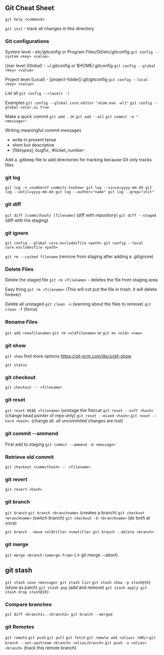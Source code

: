 ## Git Cheat Sheet

`git help <command>`

`git init` - track all changes in this directory

### Git configurations
System level - etc/gitconfig or Program Files/Git/etc/gitconfig
`git config --system <key> <value>`

User level (Global) - ~/.gitconfig or $HOME/.gitconfig
`git config --global <key> <value>`

Project level (Local) - [project-folder]/.git/gitconfig
`git config --local <key> <value>`

List all
`git config --<level> -l`

Examples
`git config --global core.editor "atom.exe -wl1"`
`git config --global color.ui true`

Make a quick commit
`git add .` or `git add --all`
`git commit -m "<message>"`

Writing meaningful commit messages
* write in present tense
* short but descriptive
* [filetypes], bugfix:, #ticket_number-

Add a .gitkeep file to add directories for tracking because Git only tracks files

### git log
`git log -n <numberof-commits-toshow>
git log --since=yyyy-mm-dd
git log --until=yyyy-mm-dd
git log --author="name"
git log --grep="init"`

### git diff
`git diff [commithash] [filename]` (diff with repository)
`git diff --staged` (diff with the staging)

### git ignore
`git config --global core.excludesfile <path>
git config --local core.excludesfile <path>`

`git rm --cached filename` (remove from staging after adding a .gitignore)

### Delete Files
Delete the staged file
`git rm <filename>` - deletes the file from staging area

Easy thing
`git rm <filename>` (This will not put the file in trash. it will delete forever)

Delete all unstaged
`git clean -n` (warning about the files to remove)
`git clean -f` (force)

### Rename Files
`git add <newfilename>`
`git rm <oldfilename>`
or
`git mv <old> <new>`


### git show
`git show`
find more options https://git-scm.com/docs/git-show

`git status`

### git checkout
`git checkout -- <filename>`

### git reset
`git reset HEAD <filename>` (unstage the file)cat
`git reset --soft <hash> `(change head pointer of repo only)
`git reset --mixed <hash>`
`git reset --hard <hash> `(change all. all uncommited changes are lost)

### git commit --ammend
First add to staging
`git commit --ammend -m <message>`

### Retrieve old commit
`git checkout <commithash> -- <filename>`

### git revert
`git revert <hash>`


### git branch
`git branch`
`git branch <branchname>` (creates a branch)
`git checkout <branchname>` (switch branch)
`git checkout -b <branchname>` (do both at once)

`git branch --move <oldtitle> <newtitle>
git branch --delete <branch>`

### git merge
`git merge <branch-tomerge-from>` (-> git merge --abort)

## git stash
`git stash save <message>
git stash list`
`git stash show -p stash@{0}` (show as patch)
`git stash pop` (add and remove)
`git stash apply
git stash drop stash@{0}`

### Compare branches
`git diff <branch1>..<branch2>
git branch --merged`

### git Remotes
`git remote`
`git push`
`git pull`
`git fetch`
`git remote add <alias> <URL>`
`git branch --set-upstream <branch> <alias/branch>`
`git push -u <alias> <branch>` (track this remote branch)
